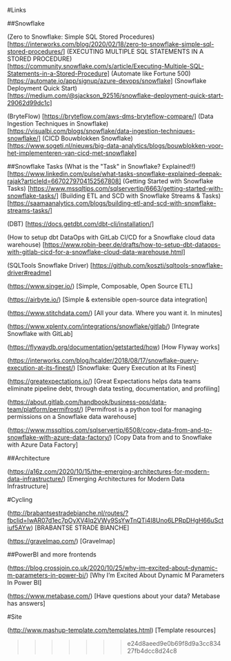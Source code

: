 #Links

##Snowflake

(Zero to Snowflake: Simple SQL Stored Procedures) [https://interworks.com/blog/2020/02/18/zero-to-snowflake-simple-sql-stored-procedures/]
(EXECUTING MULTIPLE SQL STATEMENTS IN A STORED PROCEDURE) [https://community.snowflake.com/s/article/Executing-Multiple-SQL-Statements-in-a-Stored-Procedure]
(Automate like Fortune 500) [https://automate.io/app/signup/azure-devops/snowflake]
(Snowflake Deployment Quick Start) [https://medium.com/@sjackson_92516/snowflake-deployment-quick-start-29062d99dc1c]

(BryteFlow) [https://bryteflow.com/aws-dms-bryteflow-compare/]
(Data Ingestion Techniques in Snowflake) [https://visualbi.com/blogs/snowflake/data-ingestion-techniques-snowflake/]
(CICD Bouwblokken Snowflake) [https://www.sogeti.nl/nieuws/big-data-analytics/blogs/bouwblokken-voor-het-implementeren-van-cicd-met-snowflake]

##Snowflake Tasks
(What is the "Task"​ in Snowflake? Explained!!) [https://www.linkedin.com/pulse/what-tasks-snowflake-explained-deepak-rajak?articleId=6670279704152567808]
(Getting Started with Snowflake Tasks) [https://www.mssqltips.com/sqlservertip/6663/getting-started-with-snowflake-tasks/]
(Building ETL and SCD with Snowflake Streams & Tasks) [https://saamaanalytics.com/blogs/building-etl-and-scd-with-snowflake-streams-tasks/]

(DBT) [https://docs.getdbt.com/dbt-cli/installation/]

(How to setup dbt DataOps with GitLab CI/CD for a Snowflake cloud data warehouse) [https://www.robin-beer.de/drafts/how-to-setup-dbt-dataops-with-gitlab-cicd-for-a-snowflake-cloud-data-warehouse.html]

(SQLTools Snowflake Driver) [https://github.com/koszti/sqltools-snowflake-driver#readme]

(https://www.singer.io/) [Simple, Composable, Open Source ETL]

(https://airbyte.io/) [Simple & extensible open-source data integration]

(https://www.stitchdata.com/) [All your data. Where you want it. In minutes]

(https://www.xplenty.com/integrations/snowflake/gitlab/) [Integrate Snowflake with GitLab]

(https://flywaydb.org/documentation/getstarted/how) [How Flyway works]

(https://interworks.com/blog/hcalder/2018/08/17/snowflake-query-execution-at-its-finest/) [Snowflake: Query Execution at Its Finest]

(https://greatexpectations.io/) [Great Expectations helps data teams eliminate pipeline debt, through data testing, documentation, and profiling]

(https://about.gitlab.com/handbook/business-ops/data-team/platform/permifrost/) [Permifrost is a python tool for managing permissions on a Snowflake data warehouse]

(https://www.mssqltips.com/sqlservertip/6508/copy-data-from-and-to-snowflake-with-azure-data-factory/) [Copy Data from and to Snowflake with Azure Data Factory]

##Architecture

(https://a16z.com/2020/10/15/the-emerging-architectures-for-modern-data-infrastructure/) [Emerging Architectures for Modern Data Infrastructure]



#Cycling

(http://brabantsestradebianche.nl/routes/?fbclid=IwAR07d1ec7pOyXV4Iq2VWy9SsYwTnQTi4I8Uno6LPRpDHgH66uSctiuf5AYw) [BRABANTSE STRADE BIANCHE]

(https://gravelmap.com/) [Gravelmap]

##PowerBI and more frontends

(https://blog.crossjoin.co.uk/2020/10/25/why-im-excited-about-dynamic-m-parameters-in-power-bi/) [Why I’m Excited About Dynamic M Parameters In Power BI]

(https://www.metabase.com/) [Have questions about your data? Metabase has answers]





#Site

(http://www.mashup-template.com/templates.html) [Template resources]
>>>>>>> e24d8aeed9e0b69f8d9a3cc83427fb4dcc8d24c8
